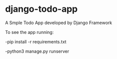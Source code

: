 # django-todo-app
A Smple Todo App developed by Django Framework

To see the app running:

-pip install -r requirements.txt

-python3 manage.py runserver 
